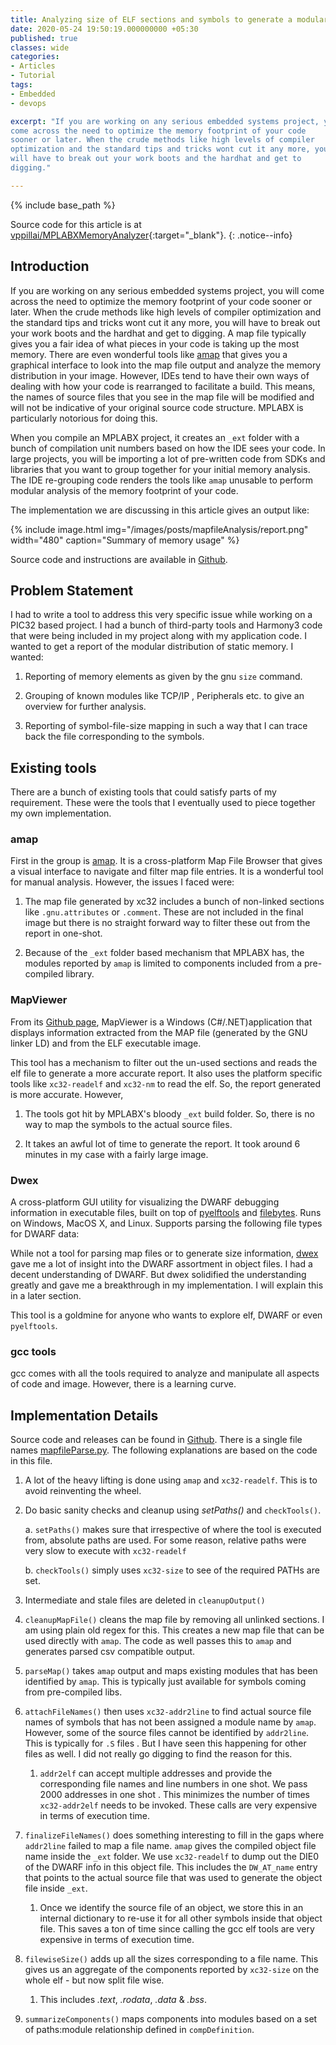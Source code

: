 ```yaml
---
title: Analyzing size of ELF sections and symbols to generate a modular report.
date: 2020-05-24 19:50:19.000000000 +05:30
published: true
classes: wide
categories:
- Articles
- Tutorial
tags:
- Embedded
- devops

excerpt: "If you are working on any serious embedded systems project, you will
come across the need to optimize the memory footprint of your code
sooner or later. When the crude methods like high levels of compiler
optimization and the standard tips and tricks wont cut it any more, you
will have to break out your work boots and the hardhat and get to
digging."

---
```


<style>
div {
  text-align: justify;
  text-justify: inter-word;
}
</style>

{% include base_path %}

Source code for this article is at [vppillai/MPLABXMemoryAnalyzer](https://github.com/vppillai/MPLABXMemoryAnalyzer){:target="\_blank"}.
{: .notice--info}

## Introduction

If you are working on any serious embedded systems project, you will
come across the need to optimize the memory footprint of your code
sooner or later. When the crude methods like high levels of compiler
optimization and the standard tips and tricks wont cut it any more, you
will have to break out your work boots and the hardhat and get to
digging. A map file typically gives you a fair idea of what pieces in
your code is taking up the most memory. There are even wonderful tools
like [amap](https://www.sikorskiy.net/prj/amap/) that gives you a
graphical interface to look into the map file output and analyze the
memory distribution in your image. However, IDEs tend to have their own
ways of dealing with how your code is rearranged to facilitate a build.
This means, the names of source files that you see in the map file will
be modified and will not be indicative of your original source code
structure. MPLABX is particularly notorious for doing this.

When you compile an MPLABX project, it creates an `_ext` folder with
a bunch of compilation unit numbers based on how the IDE sees your code.
In large projects, you will be importing a lot of pre-written code from
SDKs and libraries that you want to group together for your initial
memory analysis. The IDE re-grouping code renders the tools like
`amap` unusable to perform modular analysis of the memory footprint of
your code.

The implementation we are discussing in this article gives an output
like:

{% include image.html
	img="/images/posts/mapfileAnalysis/report.png"
	width="480"
	caption="Summary of memory usage"
%}

Source code and instructions are available in
[Github](https://github.com/vppillai/MPLABXMemoryAnalyzer).

## Problem Statement

I had to write a tool to address this very specific issue while working
on a PIC32 based project. I had a bunch of third-party tools and
Harmony3 code that were being included in my project along with my
application code. I wanted to get a report of the modular distribution
of static memory. I wanted:

1.  Reporting of memory elements as given by the gnu `size` command.

2.  Grouping of known modules like TCP/IP , Peripherals etc. to give an
    overview for further analysis.

3.  Reporting of symbol-file-size mapping in such a way that I can trace
    back the file corresponding to the symbols.

## Existing tools

There are a bunch of existing tools that could satisfy parts of my
requirement. These were the tools that I eventually used to piece
together my own implementation.

### amap

First in the group is [amap](https://www.sikorskiy.net/prj/amap/). It
is a cross-platform Map File Browser that gives a visual interface to
navigate and filter map file entries. It is a wonderful tool for manual
analysis. However, the issues I faced were:

1.  The map file generated by xc32 includes a bunch of non-linked
    sections like `.gnu.attributes` or `.comment`. These are not
    included in the final image but there is no straight forward way to
    filter these out from the report in one-shot.

2.  Because of the `_ext` folder based mechanism that MPLABX has, the
    modules reported by `amap` is limited to components included from a
    pre-compiled library.

### MapViewer

From its [Github page](https://github.com/govind-mukundan/MapViewer),
MapViewer is a Windows (C\#/.NET)application that displays information
extracted from the MAP file (generated by the GNU linker LD) and from
the ELF executable image.

This tool has a mechanism to filter out the un-used sections and reads
the elf file to generate a more accurate report. It also uses the
platform specific tools like `xc32-readelf` and `xc32-nm` to read
the elf. So, the report generated is more accurate. However,

1.  The tools got hit by MPLABX's bloody `_ext` build folder. So,
    there is no way to map the symbols to the actual source files.

2.  It takes an awful lot of time to generate the report. It took around
    6 minutes in my case with a fairly large image.

### Dwex

A cross-platform GUI utility for visualizing the DWARF debugging
information in executable files, built on top of
[pyelftools](https://github.com/eliben/pyelftools) and
[filebytes](https://github.com/sashs/filebytes). Runs on Windows, MacOS
X, and Linux. Supports parsing the following file types for DWARF data:

While not a tool for parsing map files or to generate size information,
[dwex](https://github.com/sevaa/dwex) gave me a lot of insight into the
DWARF assortment in object files. I had a decent understanding of DWARF.
But dwex solidified the understanding greatly and gave me a breakthrough
in my implementation. I will explain this in a later section.

This tool is a goldmine for anyone who wants to explore elf, DWARF or
even `pyelftools`.

### gcc tools

gcc comes with all the tools required to analyze and manipulate all
aspects of code and image. However, there is a learning curve.

## Implementation Details

Source code and releases can be found in
[Github](https://github.com/vppillai/MPLABXMemoryAnalyzer). There is a
single file names
[mapfileParse.py](https://github.com/vppillai/MPLABXMemoryAnalyzer/blob/master/mapfileParse.py).
The following explanations are based on the code in this file.

1.  A lot of the heavy lifting is done using `amap` and `xc32-readelf`. This
    is to avoid reinventing the wheel.

2.  Do basic sanity checks and cleanup using _setPaths()_ and
    `checkTools()`.

    a. `setPaths()` makes sure that irrespective of where the tool is
    executed from, absolute paths are used. For some reason,
    relative paths were very slow to execute with `xc32-readelf`

    b. `checkTools()` simply uses `xc32-size` to see of the required
    PATHs are set.

3.  Intermediate and stale files are deleted in `cleanupOutput()`

4.  `cleanupMapFile()` cleans the map file by removing all unlinked
    sections. I am using plain old regex for this. This creates a new
    map file that can be used directly with `amap`. The code as well
    passes this to `amap` and generates parsed csv compatible output.

5.  `parseMap()` takes `amap` output and maps existing modules that has
    been identified by `amap`. This is typically just available for
    symbols coming from pre-compiled libs.

6.  `attachFileNames()` then uses `xc32-addr2line` to find actual source
    file names of symbols that has not been assigned a module name by
    `amap`. However, some of the source files cannot be identified by
    `addr2line`. This is typically for `.S` files . But I have seen this
    happening for other files as well. I did not really go digging to
    find the reason for this.

    1. `addr2elf` can accept multiple addresses and provide the corresponding file names and line numbers in one shot. We pass 2000 addresses in one shot . This minimizes the number of times `xc32-addr2elf` needs to be invoked. These calls are very expensive in terms of execution time.

7.  `finalizeFileNames()` does something interesting to fill in the gaps
    where `addr2line` failed to map a file name. `amap` gives the compiled
    object file name inside the `_ext` folder. We use `xc32-readelf`
    to dump out the DIE0 of the DWARF info in this object file. This
    includes the `DW_AT_name` entry that points to the actual source
    file that was used to generate the object file inside `_ext`.

    1. Once we identify the source file of an object, we store this in
       an internal dictionary to re-use it for all other symbols inside
       that object file. This saves a ton of time since calling the gcc
       elf tools are very expensive in terms of execution time.

8.  `filewiseSize()` adds up all the sizes corresponding to a file name.
    This gives us an aggregate of the components reported by `xc32-size`
    on the whole elf - but now split file wise.

    1. This includes _.text_, _.rodata_, _.data_ & _.bss_.

9.  `summarizeComponents()` maps components into modules based on a set
    of paths:module relationship defined in `compDefinition`.
